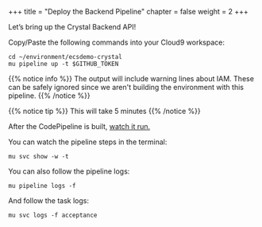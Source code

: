 +++
title = "Deploy the Backend Pipeline"
chapter = false
weight = 2
+++

Let’s bring up the Crystal Backend API!

Copy/Paste the following commands into your Cloud9 workspace:

```
cd ~/environment/ecsdemo-crystal
mu pipeline up -t $GITHUB_TOKEN
```

{{% notice info %}}
The output will include warning lines about IAM. These can be safely ignored
since we aren't building the environment with this pipeline.
{{% /notice %}}

{{% notice tip %}}
This will take 5 minutes
{{% /notice %}}

After the CodePipeline is built, [watch it run.](https://console.aws.amazon.com/codepipeline/home?region=us-east-1#/view/)

You can watch the pipeline steps in the terminal:
```
mu svc show -w -t
```

You can also follow the pipeline logs:
```
mu pipeline logs -f
```

And follow the task logs:
```
mu svc logs -f acceptance
```

